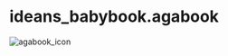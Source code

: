 # ideans_babybook.agabook


![agabook_icon](./bixbycapsule_agabook/ideans_babybook.agabook/assets/images/agabook_icon.png)
